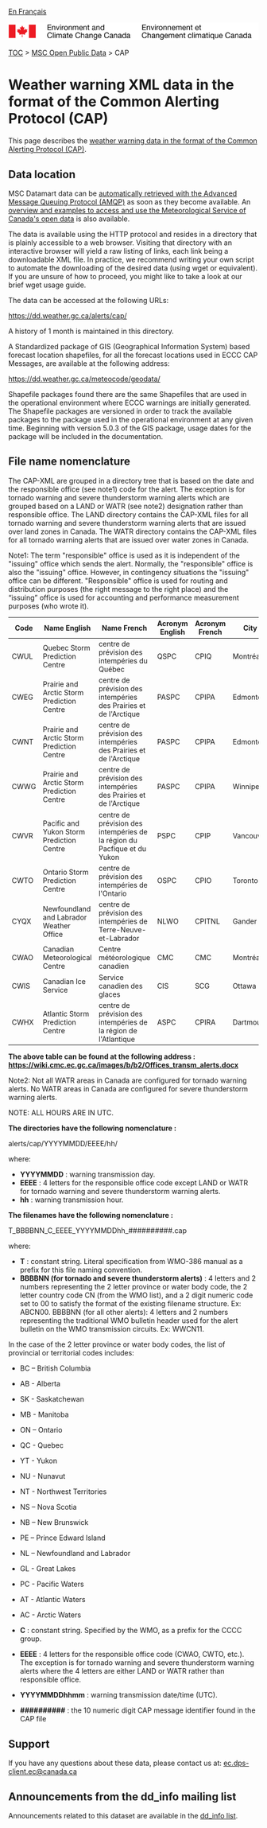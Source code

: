 [En Français](readme_alerts-datamart_fr.md)

![ECCC logo](../../img_eccc-logo.png)

[TOC](../../readme_en.md) > [MSC Open Public Data](../readme_en.md) > CAP

# Weather warning XML data in the format of the Common Alerting Protocol (CAP)

This page describes the [weather warning data in the format of the Common Alerting Protocol (CAP)](readme_alerts_en.md).

## Data location

MSC Datamart data can be [automatically retrieved with the Advanced Message Queuing Protocol (AMQP)](.../../msc-datamart/amqp_en.md) as soon as they become available. An [overview and examples to access and use the Meteorological Service of Canada's open data](.../../usage-overview/readme_en.md) is also available.

The data is available using the HTTP protocol and resides in a directory that is plainly accessible to a web browser. Visiting that directory with an interactive browser will yield a raw listing of links, each link being a downloadable XML file. In practice, we recommend writing your own script to automate the downloading of the desired data (using wget or equivalent). If you are unsure of how to proceed, you might like to take a look at our brief wget usage guide.

The data can be accessed at the following URLs:

https://dd.weather.gc.ca/alerts/cap/

A history of 1 month is maintained in this directory.

A Standardized package of GIS (Geographical Information System) based
forecast location shapefiles, for all the forecast locations used in
ECCC CAP Messages, are available at the following address:

https://dd.weather.gc.ca/meteocode/geodata/

Shapefile packages found there are the same Shapefiles that are used
in the operational environment where ECCC warnings are initially
generated. The Shapefile packages are versioned in order to track the
available packages to the package used in the operational environment
at any given time. Beginning with version 5.0.3 of the GIS package, 
usage dates for the package will be included in the documentation.

## File name nomenclature 

The CAP-XML are grouped in a directory tree that is based on the date
and the responsible office (see note1) code for the alert. The exception is for 
tornado warning and severe thunderstorm warning alerts which are grouped 
based on a LAND or WATR (see note2) designation rather than responsible office. 
The LAND directory contains the CAP-XML files for all tornado warning and 
severe thunderstorm warning alerts that are issued over land zones in Canada. 
The WATR directory contains the CAP-XML files for all tornado warning alerts 
that are issued over water zones in Canada. 

Note1: The term "responsible" office is used as it is independent of the 
"issuing" office which sends the alert. Normally, the "responsible" office is also 
the "issuing" office. However, in contingency situations the "issuing" office can 
be different. "Responsible" office is used for routing and distribution 
purposes (the right message to the right place) and the “issuing” office is used 
for accounting and performance measurement purposes (who wrote it).


| Code        |  Name English             |   Name French        |  Acronym English    |  Acronym French  |  City        | Time Zone Code  |
|-------------|---------------------------|----------------------|---------------------|------------------|--------------|-----------------|
| CWUL | Quebec Storm Prediction Centre |centre de prévision des intempéries du Québec|QSPC | CPIQ        | Montréal     | EST5EDT         |
| CWEG |Prairie and Arctic Storm Prediction Centre|centre de prévision des intempéries des Prairies et de l'Arctique|PASPC|CPIPA|Edmonton|MST7MDT|
| CWNT |Prairie and Arctic Storm Prediction Centre|centre de prévision des intempéries des Prairies et de l'Arctique|PASPC|CPIPA|Edmonton|MST7MDT|
| CWWG |Prairie and Arctic Storm Prediction Centre|centre de prévision des intempéries des Prairies et de l'Arctique|PASPC|CPIPA|Winnipeg|CST6CDT|
| CWVR |Pacific and Yukon Storm Prediction Centre|centre de prévision des intempéries de la région du Pacfique et du Yukon|PSPC|CPIP|Vancouver|PST8PDT|
| CWTO |Ontario Storm Prediction Centre|centre de prévision des intempéries de l'Ontario|OSPC|CPIO|Toronto|EST5EDT|
| CYQX |Newfoundland and Labrador Weather Office|centre de prévision des intempéries de Terre-Neuve-et-Labrador|NLWO|CPITNL|Gander|NST3:30NDT|
| CWAO |Canadian Meteorological Centre|Centre météorologique canadien|CMC|CMC|Montréal|EST5EDT|
| CWIS |Canadian Ice Service|Service canadien des glaces|CIS|SCG|Ottawa|EST5EDT|
| CWHX |Atlantic Storm Prediction Centre|centre de prévision des intempéries de la région de l'Atlantique|ASPC|CPIRA|Dartmouth|AST4ADT|

**The above table can be found at the following address : https://wiki.cmc.ec.gc.ca/images/b/b2/Offices_transm_alerts.docx** 

Note2: Not all WATR areas in Canada are configured for tornado warning alerts. 
No WATR areas in Canada are configured for severe thunderstorm warning alerts.

NOTE: ALL HOURS ARE IN UTC.

__The directories have the following nomenclature :__

alerts/cap/YYYYMMDD/EEEE/hh/

where:

* __YYYYMMDD__ : warning transmission day.
* __EEEE__ : 4 letters for the responsible office code except LAND or WATR for tornado warning 
  and severe thunderstorm warning alerts.
* __hh__ : warning transmission hour.

__The filenames have the following nomenclature :__

T_BBBBNN_C_EEEE_YYYYMMDDhh_##########.cap

where:
                                                                                                                       
* __T__ : constant string. Literal specification from WMO-386 manual as a prefix for this file 
  naming convention.                                                                               
* __BBBBNN (for tornado and severe thunderstorm alerts)__ : 4 letters and 2 numbers representing 
  the 2 letter province or water body code, the 2 letter country code CN (from the WMO list), and a 2 digit 
  numeric code set to 00 to satisfy the format of the existing filename structure. Ex: ABCN00.
  BBBBNN (for all other alerts): 4 letters and 2 numbers representing the traditional WMO bulletin 
  header used for the alert bulletin on the WMO transmission circuits. Ex: WWCN11.

In the case of the 2 letter province or water body codes, the list of provincial or territorial codes includes: 

* BC – British Columbia
* AB - Alberta
* SK - Saskatchewan
* MB - Manitoba
* ON – Ontario
* QC - Quebec
* YT - Yukon
* NU - Nunavut
* NT - Northwest Territories
* NS – Nova Scotia
* NB – New Brunswick
* PE – Prince Edward Island
* NL – Newfoundland and Labrador
* GL - Great Lakes
* PC - Pacific Waters
* AT - Atlantic Waters
* AC - Arctic Waters
                                                                                        
* __C__ : constant string. Specified by the WMO, as a prefix for the CCCC group.                                                        
* __EEEE__ : 4 letters for the responsible office code (CWAO, CWTO, etc.). The exception is 
  for tornado warning and severe thunderstorm warning alerts where the 4 letters are 
  either LAND or WATR rather than responsible office.                                                              
* __YYYYMMDDhhmm__ : warning transmission date/time (UTC).
* __##########__ : the 10 numeric digit CAP message identifier found in the CAP file

## Support

If you have any questions about these data, please contact us at: ec.dps-client.ec@canada.ca

## Announcements from the dd_info mailing list 

Announcements related to this dataset are available in the [dd_info list](https://lists.ec.gc.ca/cgi-bin/mailman/listinfo/dd_info).




